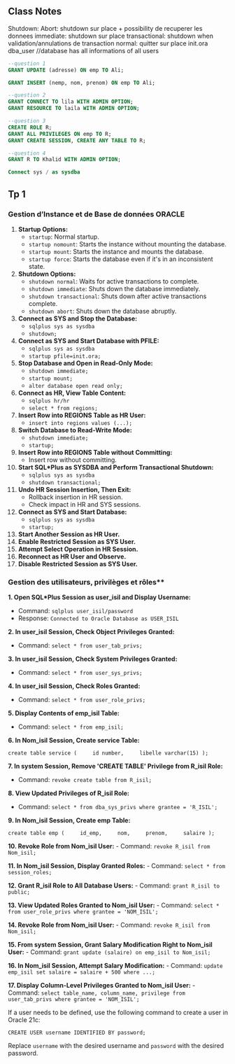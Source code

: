 ## Class Notes
Shutdown:
Abort: shutdown sur place + possibility de recuperer les donnees
immediate: shutdown sur place
transactional: shutdown when validation/annulations de transaction
normal: quitter sur place
init.ora
dba_user //database has all informations of all users
```sql
--question 1
GRANT UPDATE (adresse) ON emp TO Ali;

GRANT INSERT (nemp, nom, prenom) ON emp TO Ali;

--question 2
GRANT CONNECT TO lila WITH ADMIN OPTION;
GRANT RESOURCE TO laila WITH ADMIN OPTION;

--question 3 
CREATE ROLE R;
GRANT ALL PRIVILEGES ON emp TO R;
GRANT CREATE SESSION, CREATE ANY TABLE TO R;

--question 4
GRANT R TO Khalid WITH ADMIN OPTION;
```
```sql
Connect sys / as sysdba
```
## Tp 1
### Gestion d’Instance et de Base de données ORACLE
1. **Startup Options:**
    - `startup`: Normal startup.
    - `startup nomount`: Starts the instance without mounting the database.
    - `startup mount`: Starts the instance and mounts the database.
    - `startup force`: Starts the database even if it's in an inconsistent state.
2. **Shutdown Options:**
    - `shutdown normal`: Waits for active transactions to complete.
    - `shutdown immediate`: Shuts down the database immediately.
    - `shutdown transactional`: Shuts down after active transactions complete.
    - `shutdown abort`: Shuts down the database abruptly.
3. **Connect as SYS and Stop the Database:**
    - `sqlplus sys as sysdba`
    - `shutdown;`
4. **Connect as SYS and Start Database with PFILE:**
    - `sqlplus sys as sysdba`
    - `startup pfile=init.ora;`
5. **Stop Database and Open in Read-Only Mode:**
    - `shutdown immediate;`
    - `startup mount;`
    - `alter database open read only;`
6. **Connect as HR, View Table Content:**
    - `sqlplus hr/hr`
    - `select * from regions;`
7. **Insert Row into REGIONS Table as HR User:**
    - `insert into regions values (...);`
8. **Switch Database to Read-Write Mode:**
    - `shutdown immediate;`
    - `startup;`
9. **Insert Row into REGIONS Table without Committing:**
    - Insert row without committing.
10. **Start SQL*Plus as SYSDBA and Perform Transactional Shutdown:**
    - `sqlplus sys as sysdba`
    - `shutdown transactional;`
11. **Undo HR Session Insertion, Then Exit:**
    - Rollback insertion in HR session.
    - Check impact in HR and SYS sessions.
12. **Connect as SYS and Start Database:**
    - `sqlplus sys as sysdba`
    - `startup;`
13. **Start Another Session as HR User.**
14. **Enable Restricted Session as SYS User.**
15. **Attempt Select Operation in HR Session.**
16. **Reconnect as HR User and Observe.**
17. **Disable Restricted Session as SYS User.**

### Gestion des utilisateurs, privilèges et rôles**
**1. Open SQL*Plus Session as user_isil and Display Username:**

- Command: `sqlplus user_isil/password`
- Response: `Connected to Oracle Database as USER_ISIL`

**2. In user_isil Session, Check Object Privileges Granted:**

- Command: `select * from user_tab_privs;`

**3. In user_isil Session, Check System Privileges Granted:**

- Command: `select * from user_sys_privs;`

**4. In user_isil Session, Check Roles Granted:**

- Command: `select * from user_role_privs;`

**5. Display Contents of emp_isil Table:**

- Command: `select * from emp_isil;`

**6. In Nom_isil Session, Create service Table:**

`create table service (     id number,     libelle varchar(15) );`

**7. In system Session, Remove 'CREATE TABLE' Privilege from R_isil Role:**

- Command: `revoke create table from R_isil;`

**8. View Updated Privileges of R_isil Role:**

- Command: `select * from dba_sys_privs where grantee = 'R_ISIL';`

**9. In Nom_isil Session, Create emp Table:**

`create table emp (     id_emp,     nom,     prenom,     salaire );`

**10. Revoke Role from Nom_isil User:** - Command: `revoke R_isil from Nom_isil;`

**11. In Nom_isil Session, Display Granted Roles:** - Command: `select * from session_roles;`

**12. Grant R_isil Role to All Database Users:** - Command: `grant R_isil to public;`

**13. View Updated Roles Granted to Nom_isil User:** - Command: `select * from user_role_privs where grantee = 'NOM_ISIL';`

**14. Revoke Role from Nom_isil User:** - Command: `revoke R_isil from Nom_isil;`

**15. From system Session, Grant Salary Modification Right to Nom_isil User:** - Command: `grant update (salaire) on emp_isil to Nom_isil;`

**16. In Nom_isil Session, Attempt Salary Modification:** - Command: `update emp_isil set salaire = salaire + 500 where ...;`

**17. Display Column-Level Privileges Granted to Nom_isil User:** - Command: `select table_name, column_name, privilege from user_tab_privs where grantee = 'NOM_ISIL';`

If a user needs to be defined, use the following command to create a user in Oracle 21c:

`CREATE USER username IDENTIFIED BY password;`

Replace `username` with the desired username and `password` with the desired password.